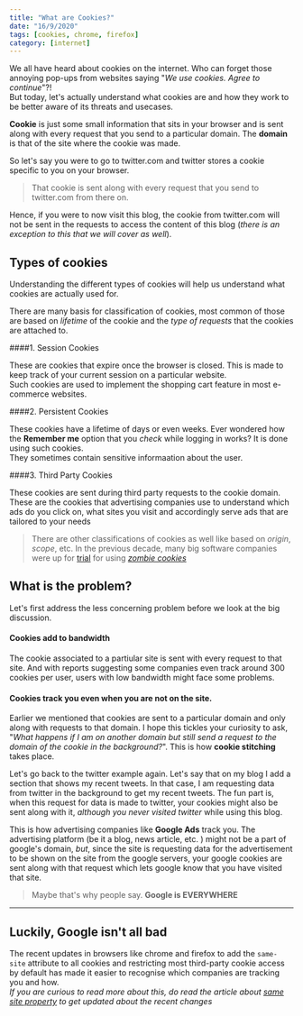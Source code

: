 ```yaml
---
title: "What are Cookies?"
date: "16/9/2020"
tags: [cookies, chrome, firefox]
category: [internet]
---
```

We all have heard about cookies on the internet. Who can forget those annoying pop-ups from websites saying "_We use cookies. Agree to continue_"?!\
But today, let's actually understand what cookies are and how they work to be better aware of its threats and usecases.

**Cookie** is just some small information that sits in your browser and is sent along with every request that you send to a particular domain.
The **domain** is that of the site where the cookie was made. 

So let's say you were to go to twitter.com and twitter stores a cookie specific to you on your browser. 
>That cookie is sent along with every request that you send to twitter.com from there on. 

Hence, if you were to now visit this blog, the cookie from twitter.com will not be sent in the requests to access the content of this blog (_there is an exception to this that we will cover as well_).

## Types of cookies
Understanding the different types of cookies will help us understand what cookies are actually used for.

There are many basis for classification of cookies, most common of those are based on _lifetime_ of the cookie and the _type of requests_ that the cookies are attached to. 

####1. Session Cookies

These are cookies that expire once the browser is closed. This is made to keep track of your current session on a particular website.\
Such cookies are used to implement the shopping cart feature in most e-commerce websites.

####2. Persistent Cookies

These cookies have a lifetime of days or even weeks. Ever wondered how the **Remember me** option that you _check_ while logging in works? It is done using such cookies. \
They sometimes contain sensitive informaation about the user.

####3. Third Party Cookies

These cookies are sent during third party requests to the cookie domain. \
These are the cookies that advertising companies use to understand which ads do you click on, what sites you visit and accordingly serve ads that are tailored to your needs

>There are other classifications of cookies as well like based on _origin_, _scope_, etc. 
>In the previous decade, many big software companies were up for [trial](https://www.wired.com/2010/07/zombie-cookies-lawsuit/) for using [_zombie cookies_](https://www.youtube.com/watch?v=lq6ZimHh-j4)

 

## What is the problem?

Let's first address the less concerning problem before we look at the big discussion. 

#### Cookies add to bandwidth
The cookie associated to a partiular site is sent with every request to that site. And with reports suggesting some companies even track around 300 cookies per user, users with low bandwidth might face some problems. 

#### Cookies track you even when you are not on the site.

Earlier we mentioned that cookies are sent to a particular domain and only along with requests to that domain. I hope this tickles your curiosity to ask, "_What happens if I am on another domain but still send a request to the domain of the cookie in the background?_". This is how **cookie stitching** takes place.

Let's go back to the twitter example again. 
Let's say that on my blog I add a section that shows my recent tweets. In that case, I am requesting data from twitter in the background to get my recent tweets. The fun part is, when this request for data is made to twitter, your cookies might also be sent along with it, _although you never visited twitter_ while using this blog.

This is how advertising companies like **Google Ads** track you. The advertising platform (be it a blog, news article, etc. ) might not be a part of google's domain, _but_, since the site is requesting data for the advertisement to be shown on the site from the google servers, your google cookies are sent along with that request which lets google know that you have visited that site. 

>Maybe that's why people say. **Google is EVERYWHERE**

---

## Luckily, Google isn't all bad
The recent updates in browsers like chrome and firefox to add the `same-site` attribute to all cookies and restricting most third-party cookie access by default has made it easier to recognise which companies are tracking you and how.\
_If you are curious to read more about this, do read the article about [same site property](/what-is-same-site-attribute) to get updated about the recent changes_
